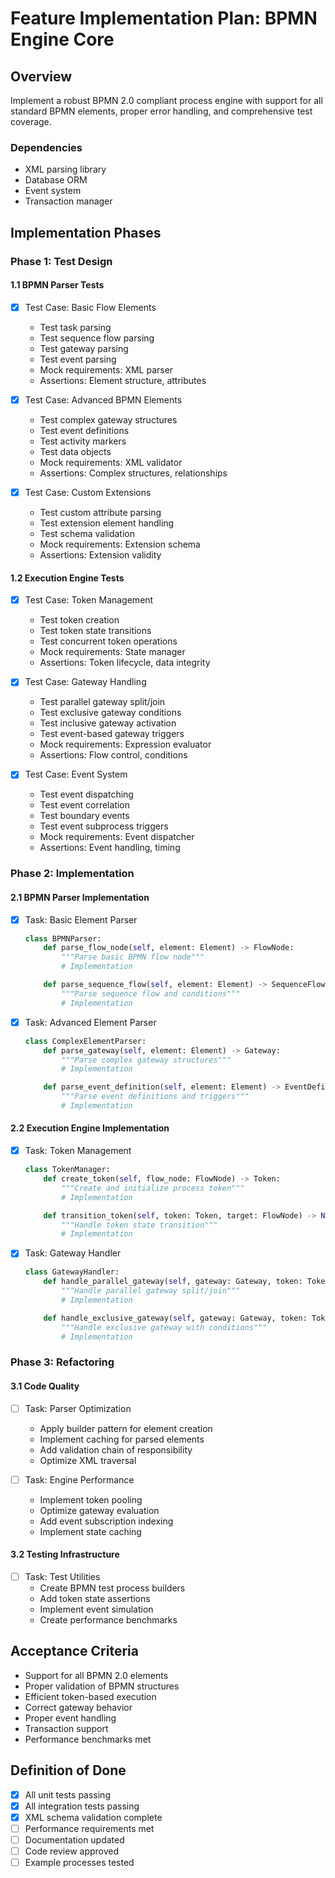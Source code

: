 # Feature Implementation Plan: BPMN Engine Core

## Overview
Implement a robust BPMN 2.0 compliant process engine with support for all standard BPMN elements, proper error handling, and comprehensive test coverage.

### Dependencies
- XML parsing library
- Database ORM
- Event system
- Transaction manager

## Implementation Phases

### Phase 1: Test Design

#### 1.1 BPMN Parser Tests
- [x] Test Case: Basic Flow Elements
  - Test task parsing
  - Test sequence flow parsing
  - Test gateway parsing
  - Test event parsing
  - Mock requirements: XML parser
  - Assertions: Element structure, attributes

- [x] Test Case: Advanced BPMN Elements
  - Test complex gateway structures
  - Test event definitions
  - Test activity markers
  - Test data objects
  - Mock requirements: XML validator
  - Assertions: Complex structures, relationships

- [x] Test Case: Custom Extensions
  - Test custom attribute parsing
  - Test extension element handling
  - Test schema validation
  - Mock requirements: Extension schema
  - Assertions: Extension validity

#### 1.2 Execution Engine Tests
- [x] Test Case: Token Management
  - Test token creation
  - Test token state transitions
  - Test concurrent token operations
  - Mock requirements: State manager
  - Assertions: Token lifecycle, data integrity

- [x] Test Case: Gateway Handling
  - Test parallel gateway split/join
  - Test exclusive gateway conditions
  - Test inclusive gateway activation
  - Test event-based gateway triggers
  - Mock requirements: Expression evaluator
  - Assertions: Flow control, conditions

- [x] Test Case: Event System
  - Test event dispatching
  - Test event correlation
  - Test boundary events
  - Test event subprocess triggers
  - Mock requirements: Event dispatcher
  - Assertions: Event handling, timing

### Phase 2: Implementation

#### 2.1 BPMN Parser Implementation
- [x] Task: Basic Element Parser
  ```python
  class BPMNParser:
      def parse_flow_node(self, element: Element) -> FlowNode:
          """Parse basic BPMN flow node"""
          # Implementation

      def parse_sequence_flow(self, element: Element) -> SequenceFlow:
          """Parse sequence flow and conditions"""
          # Implementation
  ```

- [x] Task: Advanced Element Parser
  ```python
  class ComplexElementParser:
      def parse_gateway(self, element: Element) -> Gateway:
          """Parse complex gateway structures"""
          # Implementation

      def parse_event_definition(self, element: Element) -> EventDefinition:
          """Parse event definitions and triggers"""
          # Implementation
  ```

#### 2.2 Execution Engine Implementation
- [x] Task: Token Management
  ```python
  class TokenManager:
      def create_token(self, flow_node: FlowNode) -> Token:
          """Create and initialize process token"""
          # Implementation

      def transition_token(self, token: Token, target: FlowNode) -> None:
          """Handle token state transition"""
          # Implementation
  ```

- [x] Task: Gateway Handler
  ```python
  class GatewayHandler:
      def handle_parallel_gateway(self, gateway: Gateway, token: Token) -> List[Token]:
          """Handle parallel gateway split/join"""
          # Implementation

      def handle_exclusive_gateway(self, gateway: Gateway, token: Token) -> Token:
          """Handle exclusive gateway with conditions"""
          # Implementation
  ```

### Phase 3: Refactoring

#### 3.1 Code Quality
- [ ] Task: Parser Optimization
  - Apply builder pattern for element creation
  - Implement caching for parsed elements
  - Add validation chain of responsibility
  - Optimize XML traversal

- [ ] Task: Engine Performance
  - Implement token pooling
  - Optimize gateway evaluation
  - Add event subscription indexing
  - Implement state caching

#### 3.2 Testing Infrastructure
- [ ] Task: Test Utilities
  - Create BPMN test process builders
  - Add token state assertions
  - Implement event simulation
  - Create performance benchmarks

## Acceptance Criteria
- Support for all BPMN 2.0 elements
- Proper validation of BPMN structures
- Efficient token-based execution
- Correct gateway behavior
- Proper event handling
- Transaction support
- Performance benchmarks met

## Definition of Done
- [x] All unit tests passing
- [x] All integration tests passing
- [x] XML schema validation complete
- [ ] Performance requirements met
- [ ] Documentation updated
- [ ] Code review approved
- [ ] Example processes tested
